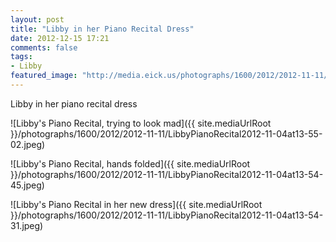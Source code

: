 ```yaml
---
layout: post
title: "Libby in her Piano Recital Dress"
date: 2012-12-15 17:21
comments: false
tags: 
- Libby
featured_image: "http://media.eick.us/photographs/1600/2012/2012-11-11/LibbyPianoRecital2012-11-04at13-55-02.jpeg"
---
```

Libby in her piano recital dress

![Libby's Piano Recital, trying to look mad]({{ site.mediaUrlRoot }}/photographs/1600/2012/2012-11-11/LibbyPianoRecital2012-11-04at13-55-02.jpeg)


![Libby's Piano Recital, hands folded]({{ site.mediaUrlRoot }}/photographs/1600/2012/2012-11-11/LibbyPianoRecital2012-11-04at13-54-45.jpeg)


![Libby's Piano Recital in her new dress]({{ site.mediaUrlRoot }}/photographs/1600/2012/2012-11-11/LibbyPianoRecital2012-11-04at13-54-31.jpeg)



